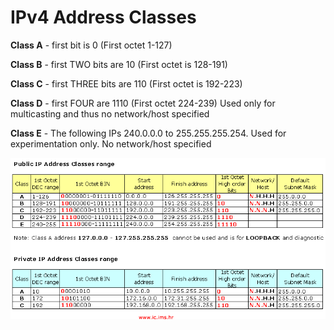# IPv4 Address Classes

**Class A** - first bit is 0 \(First octet 1-127\)

**Class B** - first TWO bits are 10 \(First octet is 128-191\)

**Class C** - first THREE bits are 110 \(First octet is 192-223\)

**Class D** - first FOUR are 1110 \(First octet 224-239\) Used only for multicasting and thus no network/host specified

**Class E** - The following IPs 240.0.0.0 to 255.255.255.254. Used for experimentation only. No network/host specified

![](/assets/ip_address_range.png)


